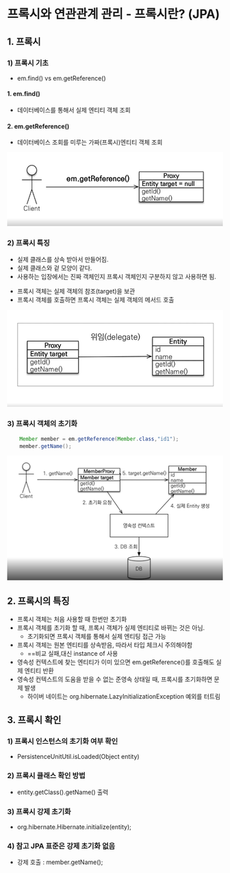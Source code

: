 # 프록시와 연관관계 관리 - 프록시란? (JPA)

## 1. 프록시

### 1) 프록시 기초

- em.find() vs em.getReference()

#### 1. em.find()

- 데이터베이스를 통해서 실제 엔티티 객체 조회

#### 2. em.getReference()

- 데이터베이스 조회를 미루는 가짜(프록시)엔티티 객체 조회

![alt](/assets/images/post/jpa/24.png)

### 2) 프록시 특징

- 실제 클래스를 상속 받아서 만들어짐.
- 실제 클래스와 겉 모양이 같다.
- 사용하는 입장에서는 진짜 객체인지 프록시 객체인지 구분하지 않고 사용하면 됨.

* 프록시 객체는 실제 객체의 참조(target)을 보관
* 프록시 객체를 호출하면 프록시 객체는 실제 객체의 메서드 호출

![alt](/assets/images/post/jpa/25.png)

### 3) 프록시 객체의 초기화

```java
    Member member = em.getReference(Member.class,"id1");
    member.getName();
```

![alt](/assets/images/post/jpa/26.png)

## 2. 프록시의 특징

- 프록시 객체는 처음 사용할 때 한번만 초기화
- 프록시 객체를 초기화 할 때, 프록시 객체가 실제 엔티티로 바뀌는 것은 아님.
  - 초기화되면 프록시 객체를 통해서 실제 엔티팅 접근 가능
- 프록시 객체는 원본 엔티티를 상속받음, 따라서 타입 체크시 주의해야함
  - ==비교 실패,대신 instance of 사용
- 영속성 컨텍스트에 찾는 엔티티가 이미 있으면 em.getReference()를 호출해도 실제 엔티티 반환
- 영속성 컨텍스트의 도움을 받을 수 없는 준영속 상태일 때, 프록시를 초기화하면 문제 발생
  - 하이버 네이트는 org.hibernate.LazyInitializationException 예외를 터트림

## 3. 프록시 확인

### 1) 프록시 인스턴스의 초기화 여부 확인

- PersistenceUnitUtil.isLoaded(Object entity)

### 2) 프록시 클래스 확인 방법

- entity.getClass().getName() 출력

### 3) 프록시 강제 초기화

- org.hibernate.Hibernate.initialize(entity);

### 4) 참고 JPA 표준은 강제 초기화 없음

- 강제 호출 : member.getName();
